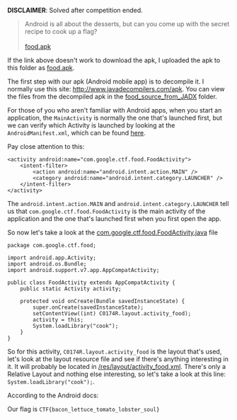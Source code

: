 **DISCLAIMER**: Solved after competition ended.

>Android is all about the desserts, but can you come up with the secret recipe to cook up a flag?<br><br>[food.apk](https://capturetheflag.withgoogle.com/attachment/9fbe2bb7e74937796b6d7eb734cdde808f3cecb7e8c4c6dcd066fbfe477e45b3)

If the link above doesn't work to download the apk, I uploaded the apk to this folder as [food.apk](food.apk). 

The first step with our apk (Android mobile app) is to decompile it. I normally use this site: http://www.javadecompilers.com/apk. You can view the files from the decompiled apk in the [food_source_from_JADX](food_source_from_JADX) folder.

For those of you who aren't familiar with Android apps, when you start an application, the `MainActivity` is normally the one that's launched first, but we can verify which Activity is launched by looking at the `AndroidManifest.xml`, which can be found [here](./food_source_from_JADX/AndroidManifest.xml).

Pay close attention to this:
```
<activity android:name="com.google.ctf.food.FoodActivity">
    <intent-filter>
        <action android:name="android.intent.action.MAIN" />
        <category android:name="android.intent.category.LAUNCHER" />
    </intent-filter>
</activity>
```
The `android.intent.action.MAIN` and `android.intent.category.LAUNCHER` tell us that `com.google.ctf.food.FoodActivity` is the main activity of the application and the one that's launched first when you first open the app.

So now let's take a look at the [com.google.ctf.food.FoodActivity.java](./food_source_from_JADX/com/google/ctf/food/FoodActivity.java) file
```
package com.google.ctf.food;

import android.app.Activity;
import android.os.Bundle;
import android.support.v7.app.AppCompatActivity;

public class FoodActivity extends AppCompatActivity {
    public static Activity activity;

    protected void onCreate(Bundle savedInstanceState) {
        super.onCreate(savedInstanceState);
        setContentView((int) C0174R.layout.activity_food);
        activity = this;
        System.loadLibrary("cook");
    }
}
```
So for this activity, `C0174R.layout.activity_food` is the layout that's used, let's look at the layout resource file and see if there's anything interesting in it. It will probably be located in [/res/layout/activity_food.xml](./food_source_from_JADX/res/layout/activity_food.xml). There's only a Relative Layout and nothing else interesting, so let's take a look at this line: `System.loadLibrary("cook");`.

According to the Android docs:

Our flag is `CTF{bacon_lettuce_tomato_lobster_soul}`
